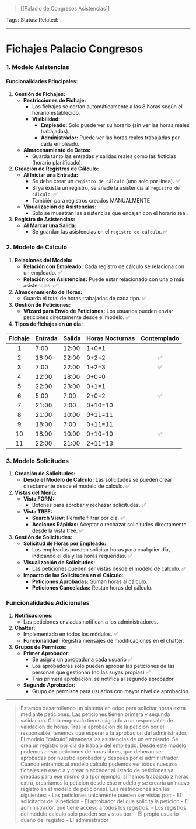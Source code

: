 > [[Palacio de Congresos Asistencias]]

Tags: 
Status: 
Related: 

___

# Fichajes Palacio Congresos

### **1. Modelo Asistencias**
#### **Funcionalidades Principales:**
1. **Gestión de Fichajes:**
    - **Restricciones de Fichaje:**
        - Los fichajes se cortan automáticamente a las 8 horas según el horario establecido.
        - **Visibilidad:**
            - **Empleado:** Solo puede ver su horario (sin ver las horas reales trabajadas).
            - **Administrador:** Puede ver las horas reales trabajadas por cada empleado.
    - **Almacenamiento de Datos:**
        - Guarda tanto las entradas y salidas reales como las ficticias (horario planificado).
2. **Creación de Registros de Cálculo:**
    - **Al Iniciar una Entrada:**
        - Se debe crear un `registro de cálculo` (uno solo por línea). ✅
        - Si ya existía un registro, se añade la asistencia al `registro de cálculo`. ✅
        - También para registros creados MANUALMENTE
    - **Visualización de Asistencias:**
        - Solo se muestran las asistencias que encajan con el horario real.
3. **Registro de Asistencias:**
    - **Al Marcar una Salida:**
        - Se guardan las asistencias en el `registro de cálculo`. ✅

### **2. Modelo de Cálculo**
1. **Relaciones del Modelo:**
    - **Relación con Empleado:** Cada registro de cálculo se relaciona con un empleado. ✅
    - **Relación con Asistencias:** Puede estar relacionado con una o más asistencias. ✅
2. **Almacenamiento de Horas:**
    - Guarda el total de horas trabajadas de cada tipo. ✅
3. **Gestión de Peticiones:**
    - **Wizard para Envío de Peticiones:** Los usuarios pueden enviar peticiones directamente desde el modelo. ✅
4. **Tipos de fichajes en un dia:**

| Fichaje | Entrada | Salida | Horas Nocturnas | Contemplado |
| :-----: | ------- | ------ | --------------- | :---------: |
|    1    | 7:00    | 12:00  | 1+0=1           |             |
|    2    | 18:00   | 22:00  | 0+2=2           |      ✅      |
|    3    | 7:00    | 22:00  | 1+2=3           |      ✅      |
|    4    | 12:00   | 18:00  | 0+0=0           |             |
|    5    | 22:00   | 23:00  | 0+1=1           |             |
|    6    | 5:00    | 7:00   | 2+0=2           |      ✅      |
|    7    | 21:00   | 7:00   | 0+10=10         |             |
|    8    | 21:00   | 10:00  | 0+11=11         |             |
|    9    | 18:00   | 7:00   | 0+11=11         |             |
|   10    | 18:00   | 10:00  | 0+10=10         |      ✅      |
|   11    | 22:00   | 21:00  | 2+11=13         |             |

### **3. Modelo Solicitudes**
1. **Creación de Solicitudes:**
    - **Desde el Modelo de Cálculo:** Las solicitudes se pueden crear directamente desde el modelo de cálculo. ✅
2. **Vistas del Menú:**
    - **Vista FORM:**
        - Botones para aprobar y rechazar solicitudes. ✅
    - **Vista TREE:**
        - **Search View:** Permite filtrar por día. ✅
        - **Acciones Rápidas:** Aceptar o rechazar solicitudes directamente desde la vista tree. ✅
3. **Gestión de Solicitudes:**
    - **Solicitud de Horas por Empleado:**
        - Los empleados pueden solicitar horas para cualquier día, indicando el día y las horas requeridas. ✅
    - **Visualización de Solicitudes:**
        - Las peticiones pueden ser vistas desde el modelo de cálculo. ✅
    - **Impacto de las Solicitudes en el Cálculo:**
        - **Peticiones Aprobadas:** Suman horas al cálculo.
        - **Peticiones Canceladas:** Restan horas del cálculo.

### **Funcionalidades Adicionales**
1. **Notificaciones:**
    - Las peticiones enviadas notifican a los administradores.
2. **Chatter:**
    - Implementado en todos los módulos. ✅
    - **Funcionalidad:** Registra mensajes de modificaciones en el chatter.
3. **Grupos de Permisos:**
    - **Primer Aprobador:**
        - Se asigna un aprobador a cada usuario ✅
        - Los aprobadores solo pueden aprobar las peticiones de las personas que gestionan (no las suyas propias) ✅
        - Tras primera aprobación, se notifica al segundo aprobador
    - **Segundo Aprobador:**
	    - Grupo de permisos para usuarios con mayor nivel de aprobación.

---

> Estamos desarrollando un sistema en odoo para solicitar horas extra mediante peticiones. Las peticiones tienen primera y segunda validacion. Cada empleado tiene asignado a un responsable de validacion de horas. Tras la aprobación de la peticion por el responsable, tenemos que esperar a la aprobacion del administrador. El modelo "calculo" almacena las asistencias de un empleado. Se crea un registro por dia de trabajo del empleado. Desde este modelo podemos crear peticiones de horas libres, que deberan ser aprobadas por nuestro aprobador y después por el administrador. Cuando entramos al modelo calculo podemos ver todos nuestros fichajes en ese dia y crear o acceder al listado de peticiones ya creadas para ese mismo dia (por ejemplo: si hemos trabajado 2 horas extra, creariamos la peticion desde este modelo y se crearia un nuevo registro en el modelo de peticiones). Las restricciones son las siguientes: - Las peticiones unicamente pueden ser vistas por: - El solicitador de la peticion - El aprobador del que solicita la peticion - El administrador, que tiene acceso a todos los registros. - Los registros del modelo calculo solo pueden ser vistos por: - El propio usuario dueño del registro - El administrador